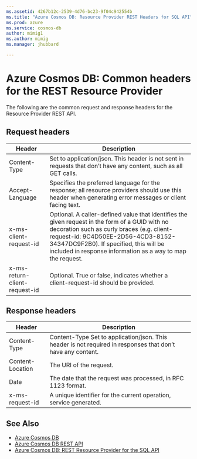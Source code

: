 ```yaml
---
ms.assetid: 4267b12c-2539-4d76-bc23-9f04c942554b
ms.title: "Azure Cosmos DB: Resource Provider REST Headers for SQL API"
ms.prod: azure
ms.service: cosmos-db
author: mimig1
ms.author: mimig
ms.manager: jhubbard

---
```


# Azure Cosmos DB: Common headers for the REST Resource Provider

The following are the common request and response headers for the Resource Provider REST API.

## Request headers

|Header|Description|
|---|---|
|Content-Type|Set to application/json. This header is not sent in requests that don’t have any content, such as all GET calls.|
|Accept-Language|Specifies the preferred language for the response; all resource providers should use this header when generating error messages or client facing text.|
|x-ms-client-request-id|Optional. A caller-defined value that identifies the given request in the form of a GUID with no decoration such as curly braces (e.g. client-request-id: 9C4D50EE-2D56-4CD3-8152-34347DC9F2B0). If specified, this will be included in response information as a way to map the request. |
|x-ms-return-client-request-id|Optional. True or false, indicates whether a client-request-id should be provided.|
 
## Response headers

|Header|Description|
|---|---|
|Content-Type|Content-Type	Set to application/json. This header is not required in responses that don’t have any content.|
|Content-Location|The URI of the request.|
|Date|The date that the request was processed, in RFC 1123 format.|
|x-ms-request-id|A unique identifier for the current operation, service generated.|

## See Also

- [Azure Cosmos DB](https://azure.microsoft.com/services/cosmos-db/)
- [Azure Cosmos DB REST API](/rest/api/documentdb)
- [Azure Cosmos DB: REST Resource Provider for the SQL API](/rest/api/documentdbresourceprovider)

